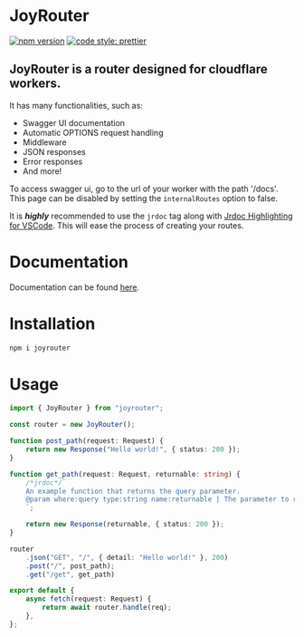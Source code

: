 # JoyRouter

[![npm version](https://badge.fury.io/js/joyrouter.svg)](https://badge.fury.io/js/joyrouter)
[![code style: prettier](https://img.shields.io/badge/code_style-prettier-ff69b4.svg?style=flat-square)](https://github.com/prettier/prettier)

## JoyRouter is a router designed for cloudflare workers.

It has many functionalities, such as:

-   Swagger UI documentation
-   Automatic OPTIONS request handling
-   Middleware
-   JSON responses
-   Error responses
-   And more!

To access swagger ui, go to the url of your worker with the path '/docs'.
This page can be disabled by setting the `internalRoutes` option to false.

It is **_highly_** recommended to use the `jrdoc` tag along with [Jrdoc Highlighting for VSCode](https://marketplace.visualstudio.com/items?itemName=SinelServers.jrdoc-highlighting).
This will ease the process of creating your routes.

# Documentation

Documentation can be found [here](https://joyrouter.joyte.cc/).

# Installation

```bash
npm i joyrouter
```

# Usage

```ts
import { JoyRouter } from "joyrouter";

const router = new JoyRouter();

function post_path(request: Request) {
    return new Response("Hello world!", { status: 200 });
}

function get_path(request: Request, returnable: string) {
    /*jrdoc*/`
    An example function that returns the query parameter.
    @param where:query type:string name:returnable | The parameter to return
    `;

    return new Response(returnable, { status: 200 });
}

router
    .json("GET", "/", { detail: "Hello world!" }, 200)
    .post("/", post_path);
    .get("/get", get_path)

export default {
    async fetch(request: Request) {
        return await router.handle(req);
    },
};
```
